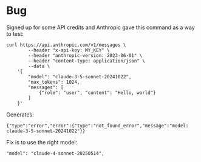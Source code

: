 # Bug

Signed up for some API credits and Anthropic gave this command as a way to test:

```shell
curl https://api.anthropic.com/v1/messages \              
        --header "x-api-key: MY_KEY" \
        --header "anthropic-version: 2023-06-01" \
        --header "content-type: application/json" \
        --data \
    '{
        "model": "claude-3-5-sonnet-20241022",
        "max_tokens": 1024,
        "messages": [
            {"role": "user", "content": "Hello, world"}
        ]
    }'
```

Generates:

```shell
{"type":"error","error":{"type":"not_found_error","message":"model: claude-3-5-sonnet-20241022"}}
```

Fix is to use the right model:

```shell
"model": "claude-4-sonnet-20250514",
```
